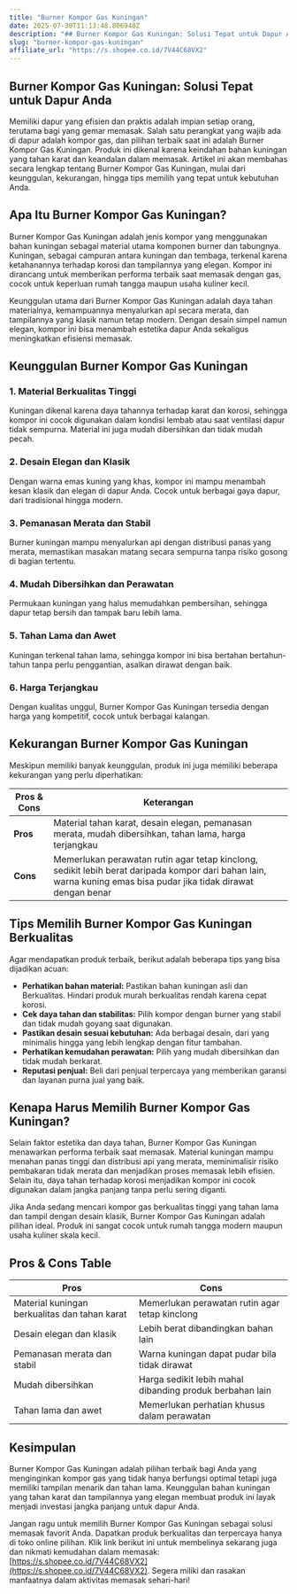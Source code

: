 ```yaml
---
title: "Burner Kompor Gas Kuningan"
date: 2025-07-30T11:13:48.806940Z
description: "## Burner Kompor Gas Kuningan: Solusi Tepat untuk Dapur Anda..."
slug: "burner-kompor-gas-kuningan"
affiliate_url: "https://s.shopee.co.id/7V44C68VX2"
---
```

## Burner Kompor Gas Kuningan: Solusi Tepat untuk Dapur Anda

Memiliki dapur yang efisien dan praktis adalah impian setiap orang, terutama bagi yang gemar memasak. Salah satu perangkat yang wajib ada di dapur adalah kompor gas, dan pilihan terbaik saat ini adalah Burner Kompor Gas Kuningan. Produk ini dikenal karena keindahan bahan kuningan yang tahan karat dan keandalan dalam memasak. Artikel ini akan membahas secara lengkap tentang Burner Kompor Gas Kuningan, mulai dari keunggulan, kekurangan, hingga tips memilih yang tepat untuk kebutuhan Anda.

## Apa Itu Burner Kompor Gas Kuningan?

Burner Kompor Gas Kuningan adalah jenis kompor yang menggunakan bahan kuningan sebagai material utama komponen burner dan tabungnya. Kuningan, sebagai campuran antara kuningan dan tembaga, terkenal karena ketahanannya terhadap korosi dan tampilannya yang elegan. Kompor ini dirancang untuk memberikan performa terbaik saat memasak dengan gas, cocok untuk keperluan rumah tangga maupun usaha kuliner kecil.

Keunggulan utama dari Burner Kompor Gas Kuningan adalah daya tahan materialnya, kemampuannya menyalurkan api secara merata, dan tampilannya yang klasik namun tetap modern. Dengan desain simpel namun elegan, kompor ini bisa menambah estetika dapur Anda sekaligus meningkatkan efisiensi memasak.

## Keunggulan Burner Kompor Gas Kuningan

### 1. Material Berkualitas Tinggi

Kuningan dikenal karena daya tahannya terhadap karat dan korosi, sehingga kompor ini cocok digunakan dalam kondisi lembab atau saat ventilasi dapur tidak sempurna. Material ini juga mudah dibersihkan dan tidak mudah pecah.

### 2. Desain Elegan dan Klasik

Dengan warna emas kuning yang khas, kompor ini mampu menambah kesan klasik dan elegan di dapur Anda. Cocok untuk berbagai gaya dapur, dari tradisional hingga modern.

### 3. Pemanasan Merata dan Stabil

Burner kuningan mampu menyalurkan api dengan distribusi panas yang merata, memastikan masakan matang secara sempurna tanpa risiko gosong di bagian tertentu.

### 4. Mudah Dibersihkan dan Perawatan

Permukaan kuningan yang halus memudahkan pembersihan, sehingga dapur tetap bersih dan tampak baru lebih lama.

### 5. Tahan Lama dan Awet

Kuningan terkenal tahan lama, sehingga kompor ini bisa bertahan bertahun-tahun tanpa perlu penggantian, asalkan dirawat dengan baik.

### 6. Harga Terjangkau

Dengan kualitas unggul, Burner Kompor Gas Kuningan tersedia dengan harga yang kompetitif, cocok untuk berbagai kalangan.

## Kekurangan Burner Kompor Gas Kuningan

Meskipun memiliki banyak keunggulan, produk ini juga memiliki beberapa kekurangan yang perlu diperhatikan:

| **Pros & Cons** | **Keterangan** |
|------------------|----------------|
| **Pros**         | Material tahan karat, desain elegan, pemanasan merata, mudah dibersihkan, tahan lama, harga terjangkau |
| **Cons**         | Memerlukan perawatan rutin agar tetap kinclong, sedikit lebih berat daripada kompor dari bahan lain, warna kuning emas bisa pudar jika tidak dirawat dengan benar |

## Tips Memilih Burner Kompor Gas Kuningan Berkualitas

Agar mendapatkan produk terbaik, berikut adalah beberapa tips yang bisa dijadikan acuan:

- **Perhatikan bahan material:** Pastikan bahan kuningan asli dan Berkualitas. Hindari produk murah berkualitas rendah karena cepat korosi.
- **Cek daya tahan dan stabilitas:** Pilih kompor dengan burner yang stabil dan tidak mudah goyang saat digunakan.
- **Pastikan desain sesuai kebutuhan:** Ada berbagai desain, dari yang minimalis hingga yang lebih lengkap dengan fitur tambahan.
- **Perhatikan kemudahan perawatan:** Pilih yang mudah dibersihkan dan tidak mudah berkarat.
- **Reputasi penjual:** Beli dari penjual terpercaya yang memberikan garansi dan layanan purna jual yang baik.

## Kenapa Harus Memilih Burner Kompor Gas Kuningan?

Selain faktor estetika dan daya tahan, Burner Kompor Gas Kuningan menawarkan performa terbaik saat memasak. Material kuningan mampu menahan panas tinggi dan distribusi api yang merata, meminimalisir risiko pembakaran tidak merata dan menjadikan proses memasak lebih efisien. Selain itu, daya tahan terhadap korosi menjadikan kompor ini cocok digunakan dalam jangka panjang tanpa perlu sering diganti.

Jika Anda sedang mencari kompor gas berkualitas tinggi yang tahan lama dan tampil dengan desain klasik, Burner Kompor Gas Kuningan adalah pilihan ideal. Produk ini sangat cocok untuk rumah tangga modern maupun usaha kuliner skala kecil.

## Pros & Cons Table

| **Pros** | **Cons** |
|---|---|
| Material kuningan berkualitas dan tahan karat | Memerlukan perawatan rutin agar tetap kinclong |
| Desain elegan dan klasik | Lebih berat dibandingkan bahan lain |
| Pemanasan merata dan stabil | Warna kuningan dapat pudar bila tidak dirawat |
| Mudah dibersihkan | Harga sedikit lebih mahal dibanding produk berbahan lain |
| Tahan lama dan awet | Memerlukan perhatian khusus dalam perawatan |

## Kesimpulan

Burner Kompor Gas Kuningan adalah pilihan terbaik bagi Anda yang menginginkan kompor gas yang tidak hanya berfungsi optimal tetapi juga memiliki tampilan menarik dan tahan lama. Keunggulan bahan kuningan yang tahan karat dan tampilannya yang elegan membuat produk ini layak menjadi investasi jangka panjang untuk dapur Anda.

Jangan ragu untuk memilih Burner Kompor Gas Kuningan sebagai solusi memasak favorit Anda. Dapatkan produk berkualitas dan terpercaya hanya di toko online pilihan. Klik link berikut ini untuk membelinya sekarang juga dan nikmati kemudahan dalam memasak: [https://s.shopee.co.id/7V44C68VX2](https://s.shopee.co.id/7V44C68VX2). Segera miliki dan rasakan manfaatnya dalam aktivitas memasak sehari-hari!